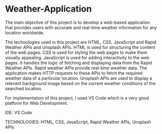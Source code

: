 # Weather-Application
The main objective of this project is to develop a web-based application that provides users with accurate and real-time weather information for any location worldwide.

The technologies used in this project are HTML, CSS, JavaScript and Rapid Weather APIs and Unsplash APIs. HTML is used for structuring the content of the web pages. CSS is used for styling the web pages to make them visually appealing. JavaScript is used for adding interactivity to the web pages. It handles the logic of fetching and displaying data from the Rapid Weather APIs. Rapid weather APIs provide real-time weather data. The application makes HTTP requests to these APIs to fetch the required weather data of a particular location. Unsplash APIs are used to display a relevant background image based on the current weather conditions of the searched location.

For implementation of this project, I used VS Code which is a very good platform for Web Development.

IDE: VS Code

TECHNOLOGIES: HTML, CSS, JavaScript, Rapid Weather APIs, Unsplash APIs
